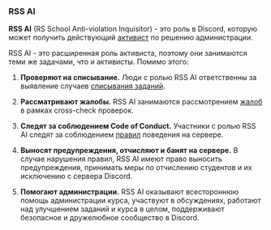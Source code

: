 ### RSS AI

**RSS AI** (RS School Anti-violation Inquisitor) - это роль в Discord, которую может получить действующий [активист](https://docs.rs.school/#/rs-school-activist) по решению администрации.

RSS AI - это расширенная роль активиста, поэтому они занимаются теми же задачами, что и активисты. Помимо этого:

1. **Проверяют на списывание.**
   Люди с ролью RSS AI ответственны за выявление случаев [списывания заданий](https://docs.rs.school/#/dismission?id=%d0%a1%d0%bf%d0%b8%d1%81%d1%8b%d0%b2%d0%b0%d0%bd%d0%b8%d0%b5).

2. **Рассматривают жалобы.**
   RSS AI занимаются рассмотрением [жалоб](https://docs.rs.school/#/cross-check-flow?id=%d0%9e%d1%82%d0%b2%d0%b5%d1%82%d1%81%d1%82%d0%b2%d0%b5%d0%bd%d0%bd%d0%be%d1%81%d1%82%d1%8c-%d0%b7%d0%b0-%d0%bd%d0%b5%d0%ba%d0%b0%d1%87%d0%b5%d1%81%d1%82%d0%b2%d0%b5%d0%bd%d0%bd%d0%be%d0%b5-%d0%bf%d1%80%d0%be%d0%b2%d0%b5%d0%b4%d0%b5%d0%bd%d0%b8%d0%b5-cross-check-%d0%bf%d1%80%d0%be%d0%b2%d0%b5%d1%80%d0%ba%d0%b8) в рамках cross-check проверок.

3. **Следят за соблюдением Code of Conduct.**
   Участники с ролью RSS AI следят за соблюдением [правил](https://docs.rs.school/#/code-of-conduct) поведения на сервере.

4. **Выносят предупреждения, отчисляют и банят на сервере.**
   В случае нарушения правил, RSS AI имеют право выносить предупреждения, принимать меры по отчислению студентов и их исключению с сервера Discord.

5. **Помогают администрации.**
   RSS AI оказывают всестороннюю помощь администрации курса, участвуют в обсуждениях, работают над улучшением заданий и курса в целом, поддерживают безопасное и дружелюбное сообщество в Discord.
